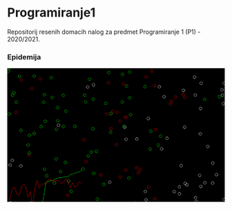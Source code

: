 # Programiranje1

Repositorij resenih domacih nalog za predmet Programiranje 1 (P1) - 2020/2021.

### Epidemija

![](epidemija/preview.png)